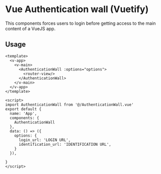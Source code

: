 # Vue Authentication wall (Vuetify)

This components forces users to login before getting access to the main content of a VueJS app.

## Usage

```
<template>
  <v-app>
    <v-main>
      <AuthenticationWall :options="options">
        <router-view/>
      </AuthenticationWall>
    </v-main>
  </v-app>
</template>

<script>
import AuthenticationWall from '@/AuthenticationWall.vue'
export default {
  name: 'App',
  components: {
    AuthenticationWall
  },
  data: () => ({
    options: {
      login_url: 'LOGIN URL',
      identification_url: 'IDENTIFICATION URL',
    }
  }),

}
</script>

```
